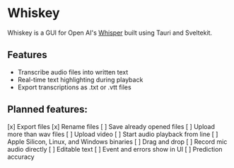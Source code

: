 # Whiskey
Whiskey is a GUI for Open AI's [Whisper](https://openai.com/blog/whisper/) built using Tauri and Sveltekit.

## Features
- Transcribe audio files into written text
- Real-time text highlighting during playback
- Export transcriptions as .txt or .vtt files


## Planned features: 
[x] Export files 
[x] Rename files 
[ ] Save already opened files
[ ] Upload more than wav files
[ ] Upload video
[ ] Start audio playback from line
[ ] Apple Silicon, Linux, and Windows binaries
[ ] Drag and drop
[ ] Record mic audio directly
[ ] Editable text 
[ ] Event and errors show in UI 
[ ] Prediction accuracy 